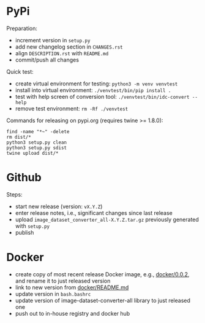 PyPi
====

Preparation:

* increment version in `setup.py`
* add new changelog section in `CHANGES.rst`
* align `DESCRIPTION.rst` with `README.md`  
* commit/push all changes

Quick test:

* create virtual environment for testing: `python3 -m venv venvtest`
* install into virtual environment: `./venvtest/bin/pip install .`
* test with help screen of conversion tool: `./venvtest/bin/idc-convert --help`
* remove test environment: `rm -Rf ./venvtest`

Commands for releasing on pypi.org (requires twine >= 1.8.0):

```
find -name "*~" -delete
rm dist/*
python3 setup.py clean
python3 setup.py sdist
twine upload dist/*
```


Github
======

Steps:

* start new release (version: `vX.Y.Z`)
* enter release notes, i.e., significant changes since last release
* upload `image_dataset_converter_all-X.Y.Z.tar.gz` previously generated with `setup.py`
* publish


Docker
======

* create copy of most recent release Docker image, e.g., [docker/0.0.2](docker/0.0.2), and rename it to just released version
* link to new version from [docker/README.md](docker/README.md)
* update version in `bash.bashrc`
* update version of image-dataset-converter-all library to just released one
* push out to in-house registry and docker hub
